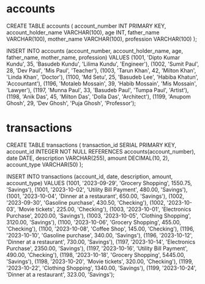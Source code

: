 # accounts
CREATE TABLE accounts (
    account_number INT PRIMARY KEY,
    account_holder_name VARCHAR(100),
    age INT,
    father_name VARCHAR(100),
    mother_name VARCHAR(100),
    profession VARCHAR(100)
);

INSERT INTO accounts (account_number, account_holder_name, age, father_name, mother_name, profession)
VALUES
    (1001, 'Dipto Kumar Kundu', 35, 'Basudeb Kundu', 'Lilima Kundu', 'Engineer'),
    (1002, 'Sumit Paul', 28, 'Dev Paul', 'Mis Paul', 'Teacher'),
    (1003, 'Tarun Khan', 42, 'Milton Khan', 'Linda Khan', 'Doctor'),
    (1100, 'Md Setu', 25, 'Basudeb Lee', 'Habiba Khatun', 'Accountant'),
    (1196, 'Motaleb Mossain', 39, 'Habib Mossain', 'Mis Mossain', 'Lawyer'),
    (1197, 'Munna Paul', 33, 'Basudeb Paul', 'Tumpa Paul', 'Artist'),
    (1198, 'Anik Das', 45, 'Milton Das', 'Dolla Das', 'Architect'),
    (1199, 'Anupom Ghosh', 29, 'Dev Ghosh', 'Puja Ghosh', 'Professor');


# transactions

CREATE TABLE transactions (
    transaction_id SERIAL PRIMARY KEY,
    account_id INTEGER NOT NULL REFERENCES accounts(account_number),
    date DATE,
    description VARCHAR(255),
    amount DECIMAL(10, 2),
    account_type VARCHAR(50)
);

INSERT INTO transactions (account_id, date, description, amount, account_type)
VALUES
    (1001, '2023-09-29', 'Grocery Shopping', 1550.75, 'Savings'),
    (1001, '2023-10-02', 'Utility Bill Payment', 480.00, 'Savings'),
    (1001, '2023-10-04', 'Dinner at a restaurant', 650.00, 'Savings'),
    (1002, '2023-09-30', 'Gasoline purchase', 430.50, 'Checking'),
    (1002, '2023-10-03', 'Movie tickets', 225.00, 'Checking'),
    (1003, '2023-10-01', 'Electronics Purchase', 2020.00, 'Savings'),
    (1003, '2023-10-05', 'Clothing Shopping', 3120.00, 'Savings'),
    (1100, '2023-10-06', 'Grocery Shopping', 455.00, 'Checking'),
    (1100, '2023-10-08', 'Coffee Shop', 145.00, 'Checking'),
    (1196, '2023-10-10', 'Gasoline purchase', 340.00, 'Savings'),
    (1196, '2023-10-12', 'Dinner at a restaurant', 730.00, 'Savings'),
    (1197, '2023-10-14', 'Electronics Purchase', 2350.00, 'Savings'),
    (1197, '2023-10-16', 'Utility Bill Payment', 490.00, 'Checking'),
    (1198, '2023-10-18', 'Grocery Shopping', 5445.00, 'Savings'),
    (1198, '2023-10-20', 'Movie tickets', 320.00, 'Checking'),
    (1199, '2023-10-22', 'Clothing Shopping', 1340.00, 'Savings'),
    (1199, '2023-10-24', 'Dinner at a restaurant', 323.00, 'Savings');
